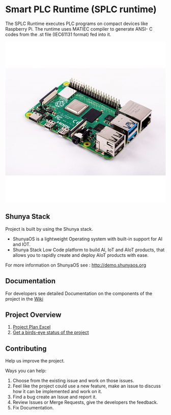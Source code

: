 # Smart PLC Runtime (SPLC runtime)

The SPLC Runtime executes PLC programs on compact devices like Raspberry Pi.
The runtime uses MATIEC compiler to generate ANSI- C codes from the .st file
(IEC61131 format) fed into it.


![splc_theme](extra/splc.jpg)

## Shunya Stack
Project is built by using the Shunya stack.

-   ShunyaOS is a lightweight Operating system with built-in support for AI and IOT.
-   Shunya Stack Low Code platform to build AI, IoT and AIoT products, that allows you to rapidly create and deploy AIoT products with ease.

For more information on ShunyaOS see : http://demo.shunyaos.org


## Documentation
For developers see detailed Documentation on the components of the project in the [Wiki](https://gitlab.iotiot.in/newbies/project-internship-oct/splc-runtime/wikis/home)

## Project Overview

1.  [Project Plan Excel](https://docs.google.com/spreadsheets/d/16jX74t-u21wTPv5YkvgxhUK2YpPRJitrxIQ7DE3mzsU/edit?usp=sharing)
1.  [Get a birds-eye status of the project](https://gitlab.iotiot.in/newbies/project-internship-oct/splc-runtime/milestones)


## Contributing
Help us improve the project.

Ways you can help:

1.  Choose from the existing issue and work on those issues.
2.  Feel like the project could use a new feature, make an issue to discuss how it can be implemented and work on it.
3.  Find a bug create an Issue and report it.
4.  Review Issues or Merge Requests, give the developers the feedback.
5.  Fix Documentation.